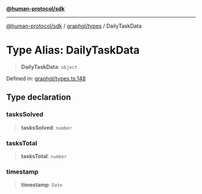 [**@human-protocol/sdk**](../../../README.md)

***

[@human-protocol/sdk](../../../modules.md) / [graphql/types](../README.md) / DailyTaskData

# Type Alias: DailyTaskData

> **DailyTaskData**: `object`

Defined in: [graphql/types.ts:148](https://github.com/humanprotocol/human-protocol/blob/06afdec15d4185a13ccdd98fd231f6651db0e480/packages/sdk/typescript/human-protocol-sdk/src/graphql/types.ts#L148)

## Type declaration

### tasksSolved

> **tasksSolved**: `number`

### tasksTotal

> **tasksTotal**: `number`

### timestamp

> **timestamp**: `Date`
